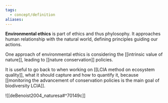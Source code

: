 ```yaml
---
tags:
  - concept/definition
aliases:
---
```

**Environmental ethics** is part of ethics and thus phylosophy. It approaches human relationship with the natural world, defining principles guiding our actions.

One approach of environmental ethics is considering the [[intrinsic value of nature]], leading to [[nature conservation]] policies.

It is useful to go back to when working on [[LCIA method on ecosystem quality]], what it should capture and how to quantify it, because [[monitoring the advancement of conservation policies is the main goal of biodiversity LCIA]].

![[deBenoist2004_naturesa#^70149c]]